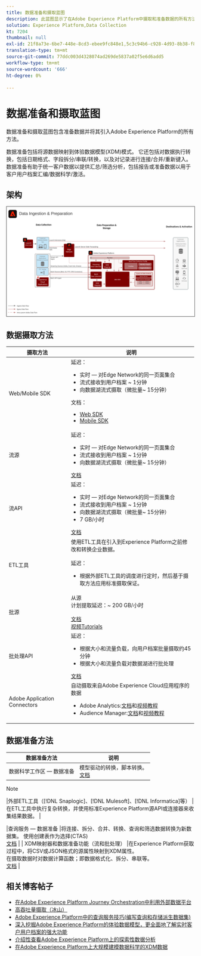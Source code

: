 ```yaml
---
title: 数据准备和摄取蓝图
description: 此蓝图显示了在Adobe Experience Platform中摄取和准备数据的所有方法。
solution: Experience Platform,Data Collection
kt: 7204
thumbnail: null
exl-id: 21f8a73e-6be7-448e-8cd3-ebee9fc848e1,5c3c94b6-c928-4d93-8b38-f8bd2aad2e68
translation-type: tm+mt
source-git-commit: 77ddc003d4328074ad269de5837a02f5e6d6add5
workflow-type: tm+mt
source-wordcount: '666'
ht-degree: 0%

---
```


# 数据准备和摄取蓝图

数据准备和摄取蓝图包含准备数据并将其引入Adobe Experience Platform的所有方法。

数据准备包括将源数据映射到体验数据模型(XDM)模式。 它还包括对数据执行转换，包括日期格式、字段拆分/串联/转换，以及对记录进行连接/合并/重新键入。 数据准备有助于统一客户数据以提供汇总/筛选分析，包括报告或准备数据以用于客户用户档案汇编/数据科学/激活。

## 架构

<img src="assets/dataingest.svg" alt="数据准备和摄取蓝图的参考体系结构" style="border:1px solid #4a4a4a" />

## 数据摄取方法

| 摄取方法 | 说明 |
|------------------------------|-----------------------------------------------------------------------------------------------------------------------------------------------------------------------------------------------------------------------------------------------------------------------------------------------------------------------------------------------------------------------------------------------------------------------------------------|
| Web/Mobile SDK | 延迟：<ul><li>实时 — 对Edge Network的同一页面集合</li><li>流式接收到用户档案 ~ 1分钟</li><li>向数据湖流式摄取（微批量~ 15分钟）</ul>文档： <ul><li>[Web SDK](https://experienceleague.corp.adobe.com/docs/web-sdk.html)</li><li>[Mobile SDK](https://experienceleague.adobe.com/docs/mobile.html?lang=en)</li></ul> |
| 流源 | 延迟：<ul><li>实时 — 对Edge Network的同一页面集合</li><li>流式接收到用户档案 ~ 1分钟</li><li>向数据湖流式摄取（微批量~ 15分钟）</li></ul>[文档](https://experienceleague.adobe.com/docs/experience-platform/sources/home.html?lang=en#connectors) |
| 流API | 延迟：<ul><li>实时 — 对Edge Network的同一页面集合</li><li>流式接收到用户档案 ~ 1分钟</li><li>向数据湖流式摄取（微批量~ 15分钟）</li><li>7 GB/小时</li></ul>[文档](https://experienceleague.adobe.com/docs/experience-platform/ingestion/streaming/overview.html?lang=en#what-can-you-do-with-streaming-ingestion%3F) |
| ETL工具 | 使用ETL工具在引入到Experience Platform之前修改和转换企业数据。<br><br>延迟：<ul><li>根据外部ETL工具的调度进行定时，然后基于摄取方法应用标准摄取保证。</li></ul> |
| 批源 | 从源<br>计划提取延迟：~ 200 GB/小时<br><br>[文档](https://experienceleague.adobe.com/docs/experience-platform/sources/home.html?lang=en#connectors)<br>[视频Tutorials](https://experienceleague.adobe.com/docs/platform-learn/tutorials/sources/overview.html) |
| 批处理API | 延迟：<ul><li>根据大小和流量负载，向用户档案批量摄取约45分钟</li><li>根据大小和流量负载对数据湖进行批处理</li></ul>[文档](https://experienceleague.adobe.com/docs/experience-platform/ingestion/batch/overview.html?lang=en#batch) |
| Adobe Application Connectors | 自动摄取来自Adobe Experience Cloud应用程序的数据<ul><li>Adobe Analytics:[文档](https://experienceleague.adobe.com/docs/experience-platform/sources/connectors/adobe-applications/analytics.html?lang=en#connectors)和[视频教程](https://experienceleague.adobe.com/docs/platform-learn/tutorials/sources/ingest-data-from-adobe-analytics.html)</li><li>Audience Manager:[文档](https://experienceleague.adobe.com/docs/experience-platform/sources/connectors/adobe-applications/audience-manager.html?lang=en#connectors)和[视频教程](https://experienceleague.adobe.com/docs/platform-learn/tutorials/sources/ingest-data-from-aam.html)</li></ul> |


## 数据准备方法

| 数据准备方法 | 说明 |
|------------------------------------------------------------|------------------------------------------------------------------------------------------------------------------------------------------------------------------------------------------------------------------------------------------------------------------------------------------------|
| 数据科学工作区 — 数据准备 | 模型驱动的转换，脚本转换。<br>[文档](https://experienceleague.adobe.com/docs/experience-platform/data-science-workspace/home.html?lang=en) |
>[!NOTE]
>
>|外部ETL工具（[!DNL Snaplogic]、[!DNL Mulesoft]、[!DNL Informatica]等） |在ETL工具中执行复杂转换，并使用标准Experience Platform源API或连接器来收集结果数据。                                                                                                                                                               |

|查询服务 — 数据准备                                  |将连接、拆分、合并、转换、查询和筛选数据转换为新数据集。 使用创建表作为选择(CTAS)<br>[文档](https://experienceleague.adobe.com/docs/experience-platform/query/home.html?lang=en#sql)                                                                       |
| XDM映射器和数据准备功能（流和批处理）     |在Experience Platform获取过程中，将CSV或JSON格式的源属性映射到XDM属性。<br>在摄取数据时对数据计算函数；即数据格式化、拆分、串联等。<br>[文档](https://experienceleague.adobe.com/docs/experience-platform/data-prep/home.html?lang=en) |

## 相关博客帖子

* [在Adobe Experience Platform Journey Orchestration中利用外部数据平台](https://medium.com/adobetech/leveraging-external-data-platforms-in-adobe-experience-platform-journey-orchestration-54fc6134fe17?source=your_stories_page-------------------------------------)
* [高吞吐量摄取（冰山）](https://medium.com/adobetech/high-throughput-ingestion-with-iceberg-ccf7877a413f?source=your_stories_page-------------------------------------)
* [Adobe Experience Platform中的查询服务技巧(编写查询和存储派生数据集)](https://medium.com/adobetech/query-service-tricks-in-adobe-experience-platform-writing-queries-and-storing-derived-datasets-eaee0d6d683e?source=your_stories_page-------------------------------------)
* [深入挖掘Adobe Experience Platform的体验数据模型，更全面地了解实时客户用户档案的强大功能](https://medium.com/adobetech/digging-into-adobe-experience-platforms-experience-data-model-to-more-fully-understand-the-power-3e109271e04f?source=your_stories_page-------------------------------------)
* [介绍性查看Adobe Experience Platform上的探索性数据分析](https://medium.com/adobetech/an-introductory-look-at-exploratory-data-analysis-on-adobe-experience-platform-1bfce7501d9a?source=your_stories_page-------------------------------------)
* [在Adobe Experience Platform上大规模建模数据科学的XDM数据](https://medium.com/adobetech/modeling-xdm-data-for-data-science-at-scale-on-adobe-experience-platform-222bb2a6dbf7?source=your_stories_page-------------------------------------)
